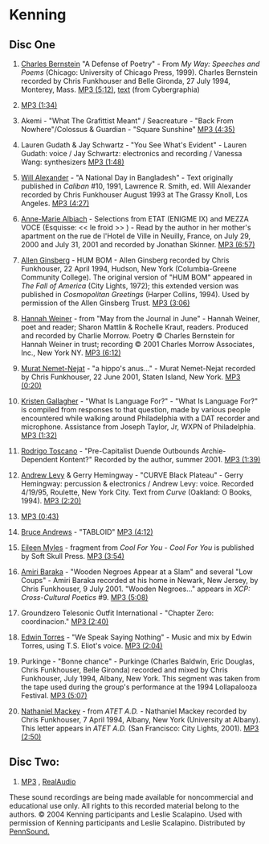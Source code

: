Kenning
=======

Disc One
--------

1.  [Charles Bernstein](http://writing.upenn.edu/pennsound/x/Bernstein.html) "A Defense of Poetry" - From *My Way: Speeches
    and Poems* (Chicago: University of Chicago Press, 1999). Charles Bernstein
    recorded by Chris Funkhouser and Belle Gironda, 27 July 1994, Monterey, Mass. [MP3 (5:12)](http://media.sas.upenn.edu/pennsound/authors/Bernstein/singles/Bernstein-Charles_Defense-of-Poetry_Kenning_Mass_7-27-94.mp3), [text](http://cg.bard.edu/modules/iwt_potm/browser.php?sessId=A7SEZA3XVI&action=viewPoem&id=FLRUIRBD1W) (from Cybergraphia)
2.  [MP3 (1:34)](http://media.sas.upenn.edu/pennsound/authors/Nakayasu/Nakayasu-Sawako_Capacity_Kenning.mp3)
3.  Akemi - "What The Grafittist Meant" / Seacreature - "Back
    From Nowhere"/Colossus & Guardian - "Square Sunshine" [MP3 (4:35)](http://media.sas.upenn.edu/pennsound/authors/Akemi/Akemi_What-The-Grafittist-Meant-&-others_Kenning.mp3)
4.  Lauren Gudath & Jay Schwartz - "You See What's Evident" -
    Lauren Gudath: voice / Jay Schwartz: electronics and recording / Vanessa Wang: synthesizers [MP3 (1:48)](http://media.sas.upenn.edu/pennsound/groups/Kenning/Gudath-Lauren_Schwartz-Jay_You-See-Whats-Evident_Kenning.mp3)
5.  [Will Alexander](http://writing.upenn.edu/pennsound/x/Alexander-Will.php) - "A National Day in Bangladesh" - Text originally
    published in *Caliban* \#10, 1991, Lawrence R. Smith, ed. Will Alexander
    recorded by Chris Funkhouser August 1993 at The Grassy Knoll, Los Angeles. [MP3 (4:27)](http://media.sas.upenn.edu/pennsound/authors/Alexander-Will/Alexander-Will_National-Day-in-Bangladesh_Kenning_LA_1993.mp3)
6.  [Anne-Marie Albiach](Albiach.php) - Selections from ETAT (ENIGME IX) and MEZZA VOCE (Esquisse: &lt;&lt; le
    froid &gt;&gt; ) - Read by the author in her mother's apartment
    on the rue de l'Hotel de Ville in Neuilly, France, on July 29, 2000 and July
    31, 2001 and recorded by Jonathan Skinner. [MP3 (6:57)](http://media.sas.upenn.edu/pennsound/authors/Albiach/Albiach-Anne-Marie_Etat_Mezza-Voce_Kenning.mp3)
7.  [Allen Ginsberg](http://writing.upenn.edu/pennsound/x/Ginsberg.php) - HUM BOM - Allen Ginsberg recorded by Chris Funkhouser,
    22 April 1994, Hudson, New York (Columbia-Greene Community College). The original version of
    "HUM BOM" appeared in *The Fall of America* (City Lights, 1972); this extended
    version was published in *Cosmopolitan Greetings* (Harper Collins, 1994). Used by permission of
    the Allen Ginsberg Trust. [MP3 (3:06)](http://media.sas.upenn.edu/pennsound/authors/Ginsberg/Ginsberg-Allen_HUM-BOM_Kenning_NY_4-22-94.mp3)
8.  [Hannah Weiner](http://writing.upenn.edu/pennsound/x/Weiner.php) - from "May from the Journal in June" - Hannah
    Weiner, poet and reader; Sharon Mattlin & Rochelle Kraut, readers. Produced
    and recorded by Charlie Morrow. Poetry © Charles Bernstein for Hannah Weiner
    in trust; recording © 2001 Charles Morrow Associates, Inc., New York NY. [MP3 (6:12)](http://media.sas.upenn.edu/pennsound/authors/Weiner/Weiner-Hannah_May-from-the-Journal-in-June_Kenning.mp3)
9.  [Murat Nemet-Nejat](Nemet-Nejat.php) - "a hippo's anus..." - Murat Nemet-Nejat recorded
    by Chris Funkhouser, 22 June 2001, Staten Island, New York. [MP3 (0:20)](http://media.sas.upenn.edu/pennsound/authors/Nemet/Nemet-Nejat-Murat_a-hippos-anus_Kenning_NY_6-22-01.mp3)
10. [Kristen Gallagher](http://writing.upenn.edu/pennsound/x/Gallagher.php) - "What Is Language For?" - "What Is Language
    For?" is compiled from responses to that question, made by various people encountered while walking around Philadelphia
    with a DAT recorder and microphone. Assistance from Joseph Taylor, Jr, WXPN of Philadelphia.
    [MP3 (1:32)](http://media.sas.upenn.edu/pennsound/authors/Gallagher/Gallagher-Kristen_What-Is-Language-For_Kenning.mp3)
11. [Rodrigo Toscano](http://writing.upenn.edu/pennsound/x/Toscano.html) - "Pre-Capitalist Duende Outbounds Archie-Dependent
    Kontent?" Recorded by the author, summer 2001. [MP3 (1:39)](http://media.sas.upenn.edu/pennsound/authors/Toscano/Toscano-Rodrigo_Pre-Capitalist-Duende-Outbounds-Archie-Dependent-Kontent_Kenning_2001.mp3)
12. [Andrew Levy](http://writing.upenn.edu/pennsound/x/Levy.php) & Gerry Hemingway - "CURVE Black Plateau" - Gerry
    Hemingway: percussion & electronics / Andrew Levy: voice. Recorded 4/19/95, Roulette, New York City. Text from *Curve* (Oakland: O Books, 1994). [MP3 (2:20)](http://media.sas.upenn.edu/pennsound/groups/Kenning/Levy-Andrew_Hemingway-Gerry_CURVE-Black-Plateau_Kenning_NY_4-19-95.mp3)
13. [MP3 (0:43)](http://media.sas.upenn.edu/pennsound/authors/West/West-Bobbie_Perforation_Kenning_2001.mp3)
14. [Bruce Andrews](http://writing.upenn.edu/pennsound/x/Andrews.php) - "TABLOID" [MP3 (4:12)](http://media.sas.upenn.edu/pennsound/authors/Andrews/Andrews-Bruce_Tabloid_Kenning.mp3)
15. [Eileen Myles](http://writing.upenn.edu/pennsound/x/Myles.php) - fragment from *Cool For You* - *Cool For You*
    is published by Soft Skull Press. [MP3 (3:54)](http://media.sas.upenn.edu/pennsound/authors/Myles/Myles-Eileen_Cool-For-You_Kenning.mp3)
16. [Amiri Baraka](http://writing.upenn.edu/pennsound/x/Baraka.php) - "Wooden Negroes Appear at a Slam" and several
    "Low Coups" - Amiri Baraka recorded at his home in Newark, New Jersey, by Chris Funkhouser, 9 July 2001. "Wooden Negroes..." appears in *XCP: Cross-Cultural Poetics* \#9. [MP3 (5:08)](http://media.sas.upenn.edu/pennsound/authors/Baraka/Baraka-Amiri_Wooden-Negroes-Appear-at-Slam_Kenning_NJ_7-9-01.mp3)
17. Groundzero Telesonic Outfit International - "Chapter Zero: coordinacion."
    [MP3 (2:40)](http://media.sas.upenn.edu/pennsound/groups/Kenning/Groundzero-Telesonic-Outfit-Intl_Chapter-Zero-coordinacion_Kenning.mp3)
    
18. [Edwin Torres](http://writing.upenn.edu/pennsound/x/Torres.html) - "We Speak Saying Nothing" - Music and mix by Edwin
    Torres, using T.S. Eliot's voice. [MP3 (2:04)](http://media.sas.upenn.edu/pennsound/authors/Torres/Torres-Edwin_We-Speak-Saying-Nothing_Kenning.mp3)
19. Purkinge - "Bonne chance" - Purkinge (Charles Baldwin, Eric Douglas,
    Chris Funkhouser, Belle Gironda) recorded and mixed by Chris Funkhouser, July 1994, Albany, New York.
    This segment was taken from the tape used during the group's performance at the 1994 Lollapalooza Festival. [MP3 (5:07)](http://media.sas.upenn.edu/pennsound/authors/Purkinge/Purkinge_Bonne-Chance_Kenning_NY_1994.mp3)
20. [Nathaniel Mackey](http://writing.upenn.edu/pennsound/x/Mackey.php) - from *ATET A.D.* - Nathaniel Mackey recorded by
    Chris Funkhouser, 7 April 1994, Albany, New York (University at Albany). This letter appears in *ATET A.D.*
    (San Francisco: City Lights, 2001). [MP3 (2:50)](http://media.sas.upenn.edu/pennsound/authors/Mackey/Mackey-Nathaniel_ATET-AD_Kenning_NY_4-7-94.mp3)

Disc Two:
---------

1.  [MP3](http://media.sas.upenn.edu/pennsound/authors/Scalapino/Scalapino-Leslie_Way.mp3)
    , [RealAudio](http://media.sas.upenn.edu/pennsound/authors/Scalapino/Scalapino-Leslie_Way.rm)

These sound recordings are being made available for noncommercial and educational
use only. All rights to this recorded material belong to the authors. © 2004
Kenning participants and Leslie Scalapino. Used with permission of Kenning
participants and Leslie Scalapino. Distributed by [PennSound.](../index.html)
